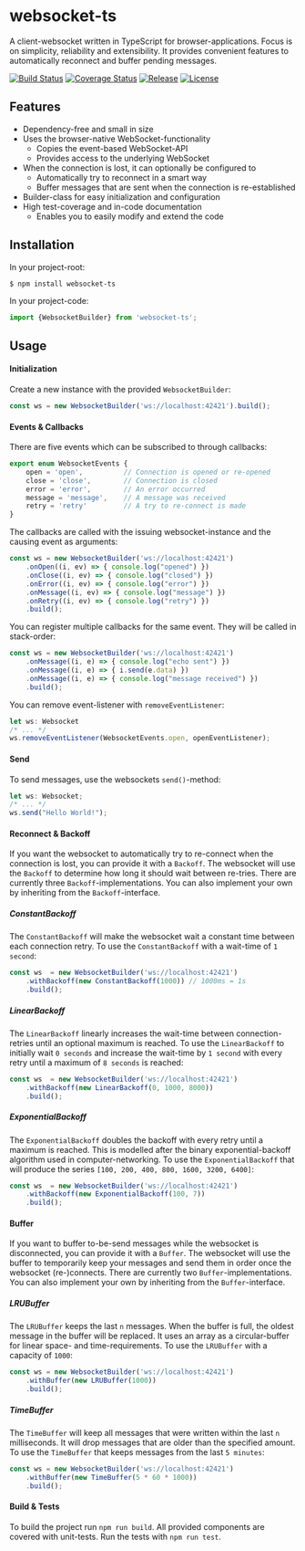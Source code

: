 # websocket-ts
A client-websocket written in TypeScript for browser-applications. Focus is on simplicity, reliability and extensibility. It provides convenient features to automatically reconnect and buffer pending messages.

[![Build Status](https://travis-ci.org/jjxxs/websocket-ts.svg?branch=master)](https://travis-ci.org/jjxxs/websocket-ts)
[![Coverage Status](https://coveralls.io/repos/github/jjxxs/websocket-ts/badge.svg?branch=master&service=github)](https://coveralls.io/github/jjxxs/websocket-ts?branch=master)
[![Release](https://img.shields.io/github/v/release/jjxxs/websocket-ts)](https://github.com/jjxxs/websocket-ts/releases/latest)
[![License](https://img.shields.io/github/license/jjxxs/websocket-ts)](/LICENSE)

## Features
- Dependency-free and small in size
- Uses the browser-native WebSocket-functionality
   - Copies the event-based WebSocket-API
   - Provides access to the underlying WebSocket
- When the connection is lost, it can optionally be configured to
   - Automatically try to reconnect in a smart way
   - Buffer messages that are sent when the connection is re-established
- Builder-class for easy initialization and configuration
- High test-coverage and in-code documentation
    - Enables you to easily modify and extend the code

## Installation
In your project-root:
```
$ npm install websocket-ts 
```

In your project-code:
```typescript
import {WebsocketBuilder} from 'websocket-ts';
```

## Usage

#### Initialization
Create a new instance with the provided `WebsocketBuilder`:

```typescript
const ws = new WebsocketBuilder('ws://localhost:42421').build();
```

#### Events & Callbacks
There are five events which can be subscribed to through callbacks:
```typescript
export enum WebsocketEvents {
    open = 'open',          // Connection is opened or re-opened
    close = 'close',        // Connection is closed
    error = 'error',        // An error occurred
    message = 'message',    // A message was received
    retry = 'retry'         // A try to re-connect is made
}
```
The callbacks are called with the issuing websocket-instance and the causing event as arguments:
```typescript
const ws = new WebsocketBuilder('ws://localhost:42421')
    .onOpen((i, ev) => { console.log("opened") })
    .onClose((i, ev) => { console.log("closed") })
    .onError((i, ev) => { console.log("error") })
    .onMessage((i, ev) => { console.log("message") })
    .onRetry((i, ev) => { console.log("retry") })
    .build();
```

You can register multiple callbacks for the same event. They will be called in stack-order:
```typescript
const ws = new WebsocketBuilder('ws://localhost:42421')
    .onMessage((i, e) => { console.log("echo sent") })
    .onMessage((i, e) => { i.send(e.data) })
    .onMessage((i, e) => { console.log("message received") })
    .build();
```

You can remove event-listener with `removeEventListener`:
```typescript
let ws: Websocket
/* ... */
ws.removeEventListener(WebsocketEvents.open, openEventListener);
```

#### Send
To send messages, use the websockets `send()`-method:
```typescript
let ws: Websocket;
/* ... */
ws.send("Hello World!");
```

#### Reconnect & Backoff
If you want the websocket to automatically try to re-connect when the connection is lost, you can provide it with a `Backoff`.
The websocket will use the `Backoff` to determine how long it should wait between re-tries. There are currently three
`Backoff`-implementations. You can also implement your own by inheriting from the `Backoff`-interface.

##### ConstantBackoff
The `ConstantBackoff` will make the websocket wait a constant time between each connection retry. To use the `ConstantBackoff`
with a wait-time of `1 second`:
```typescript
const ws  = new WebsocketBuilder('ws://localhost:42421')
    .withBackoff(new ConstantBackoff(1000)) // 1000ms = 1s
    .build();
```

##### LinearBackoff
The `LinearBackoff` linearly increases the wait-time between connection-retries until an optional maximum is reached.
To use the `LinearBackoff` to initially wait `0 seconds` and increase the wait-time by `1 second` with every retry until
a maximum of `8 seconds` is reached:
```typescript
const ws  = new WebsocketBuilder('ws://localhost:42421')
    .withBackoff(new LinearBackoff(0, 1000, 8000))
    .build();
```

##### ExponentialBackoff
The `ExponentialBackoff` doubles the backoff with every retry until a maximum is reached. This is modelled after the binary
exponential-backoff algorithm used in computer-networking. To use the `ExponentialBackoff` that will produce the series
`[100, 200, 400, 800, 1600, 3200, 6400]`:
```typescript
const ws  = new WebsocketBuilder('ws://localhost:42421')
    .withBackoff(new ExponentialBackoff(100, 7))
    .build();
```

#### Buffer

If you want to buffer to-be-send messages while the websocket is disconnected, you can provide it with a `Buffer`.
The websocket will use the buffer to temporarily keep your messages and send them in order once the websocket
(re-)connects. There are currently two `Buffer`-implementations. You can also implement your own
 by inheriting from the `Buffer`-interface.

##### LRUBuffer
The `LRUBuffer` keeps the last `n` messages. When the buffer is full, the oldest message in the buffer will be replaced.
It uses an array as a circular-buffer for linear space- and time-requirements. To use the `LRUBuffer` with a capacity of `1000`:
```typescript
const ws = new WebsocketBuilder('ws://localhost:42421')
    .withBuffer(new LRUBuffer(1000))
    .build();
```

##### TimeBuffer
The `TimeBuffer` will keep all messages that were written within the last `n` milliseconds. It will drop messages that are
older than the specified amount. To use the `TimeBuffer` that keeps messages from the last `5 minutes`:
```typescript
const ws = new WebsocketBuilder('ws://localhost:42421')
    .withBuffer(new TimeBuffer(5 * 60 * 1000))
    .build();
```

#### Build & Tests
To build the project run `npm run build`. All provided components are covered with unit-tests. Run the tests with `npm run test`.
